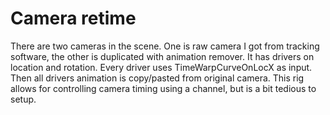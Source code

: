 # Camera retime

There are two cameras in the scene. One is raw camera I got from tracking software, the other is duplicated with animation remover. It has drivers on location and rotation. Every driver uses TimeWarpCurveOnLocX as input. Then all drivers animation is copy/pasted from original camera. This rig allows for controlling camera timing using a channel, but is a bit tedious to setup.

